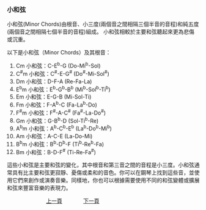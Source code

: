 ﻿---
keywords: 吳老師鋼琴教學 - 小和弦
---
<h3>小和弦</h3>
小和弦(Minor Chords)由根音、小三度(兩個音之間相隔三個半音的音程)和純五度(兩個音之間相隔七個半音的音程)組成。
小和弦相較於主要和弦聽起來更為悲傷或沉重。

以下是小和弦（Minor Chords）及其根音：
1. Cm 小和弦：C-E<sup>b</sup>-G (Do-Mi<sup>b</sup>-Sol)
1. C<sup>#</sup>m 小和弦：C<sup>#</sup>-E-G<sup>#</sup> (Do<sup>#</sup>-Mi-Sol<sup>#</sup>)
1. Dm 小和弦：D-F-A (Re-Fa-La)
1. E<sup>b</sup>m 小和弦：E<sup>b</sup>-G<sup>b</sup>-B<sup>b</sup> (Mi<sup>b</sup>-Sol<sup>b</sup>-Ti<sup>b</sup>)
1. Em 小和弦：E-G-B (Mi-Sol-Ti)
1. Fm 小和弦：F-A<sup>b</sup>-C (Fa-La<sup>b</sup>-Do)
1. F<sup>#</sup>m 小和弦：F<sup>#</sup>-A-C<sup>#</sup> (Fa<sup>#</sup>-La-Do<sup>#</sup>)
1. Gm 小和弦：G-B<sup>b</sup>-D (Sol-Ti<sup>b</sup>-Re)
1. A<sup>b</sup>m 小和弦：A<sup>b</sup>-C<sup>b</sup>-E<sup>b</sup> (La<sup>b</sup>-Do<sup>b</sup>-Mi<sup>b</sup>)
1. Am 小和弦：A-C-E (La-Do-Mi)
1. B<sup>b</sup>m 小和弦：B<sup>b</sup>-D<sup>b</sup>-F (Ti<sup>b</sup>-Re<sup>b</sup>-Fa)
1. Bm 小和弦：B-D-F<sup>#</sup> (Ti-Re-Fa<sup>#</sup>)

這些小和弦是主要和弦的變化，其中根音和第三音之間的音程是小三度。小和弦通常具有比主要和弦更寂靜、憂傷或柔和的音色。你可以在鋼琴上找到這些音，並使用它們來創作或演奏音樂。同樣地，你也可以根據需要使用不同的和弦變體或擴展和弦來豐富音樂的表現力。

&nbsp;&nbsp;&nbsp;&nbsp;&nbsp;&nbsp;&nbsp;&nbsp;&nbsp;&nbsp;&nbsp;&nbsp;
&nbsp;&nbsp;&nbsp;&nbsp;&nbsp;&nbsp;&nbsp;&nbsp;&nbsp;&nbsp;&nbsp;&nbsp;
[上一頁](MainChords)
&nbsp;&nbsp;&nbsp;&nbsp;&nbsp;&nbsp;&nbsp;&nbsp;&nbsp;&nbsp;&nbsp;&nbsp;
[下一頁](AugChords)






